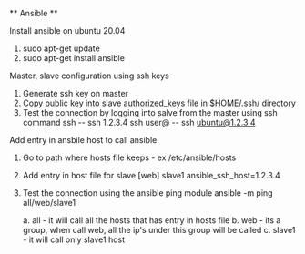 ** Ansible **

Install ansible on ubuntu 20.04
1. sudo apt-get update
2. sudo apt-get install ansible

Master, slave configuration using ssh keys
1. Generate ssh key on master
2. Copy public key into slave authorized_keys file in $HOME/.ssh/ directory
3. Test the connection by logging into salve from the master using ssh command
    ssh <IP>        -- ssh 1.2.3.4
    ssh user@<IP>   -- ssh ubuntu@1.2.3.4


Add entry in ansbile host to call ansible
1. Go to path where hosts file keeps - ex /etc/ansible/hosts
2. Add entry in host file for slave
    [web]
    slave1 ansible_ssh_host=1.2.3.4
3. Test the connection using the ansible ping module
    ansible -m ping all/web/slave1

    a. all - it will call all the hosts that has entry in hosts file
    b. web - its a group, when call web, all the ip's under this group will be called
    c. slave1 - it will call only slave1 host

